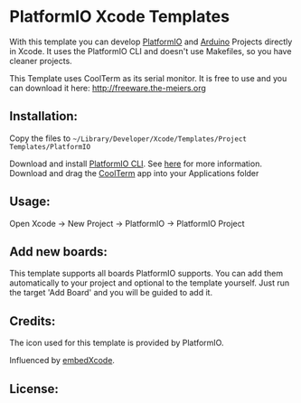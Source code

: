 # PlatformIO Xcode Templates

With this template you can develop [PlatformIO](http://platformio.org) and [Arduino](http://www.arduino.cc) Projects directly in Xcode. It uses the PlatformIO CLI and doesn't use Makefiles, so you have cleaner projects.

This Template uses CoolTerm as its serial monitor. It is free to use and you can download it here:
http://freeware.the-meiers.org

## Installation:
Copy the files to
```~/Library/Developer/Xcode/Templates/Project Templates/PlatformIO```

Download and install [PlatformIO CLI](http://platformio.org). See [here](http://docs.platformio.org/en/latest/installation.html) for more information.
Download and drag the [CoolTerm](http://freeware.the-meiers.org) app into your Applications folder

## Usage:
Open Xcode -> New Project -> PlatformIO -> PlatformIO Project

## Add new boards:
This template supports all boards PlatformIO supports. You can add them automatically to your project and optional to the template yourself. Just run the target 'Add Board' and you will be guided to add it.

## Credits:
The icon used for this template is provided by PlatformIO.

Influenced by [embedXcode](http://embedxcode.weebly.com).

## License:
